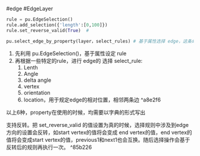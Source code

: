 #edge #EdgeLayer 
```python
rule = pu.EdgeSelection()
rule.add_selection({'length':[0,100]})
rule.set_reverse_valid(True)  # 

pu.select_edge_by_property(layer，select_rules) # 基于属性选择 edge，这条命令返回的结果是 edge

```
1. 先利用 pu.EdgeSelection()，基于属性设定 rule
2. 再根据一些特定的rule，进行 edge的 选择
select_rule: 
	1. Lenth
	2. Angle
	3. delta angle
	4. vertex
	5. orientation
	6. location，用于规定edge的相对位置，相邻两条边 ^a8e2f6

以上6种，property在使用的时候，均需要以字典的形式写出

支持反转。把 set_reverse_valid 的值设置为真的时候，选择规则中涉及到edge方向的设置会反转，如start vertex的值将会变成 end vertex的值，end vertex的值将会变成start vertex的值，previous1和next1也会互换。随后选择操作会基于反转后的规则再执行一次。 ^85b226

